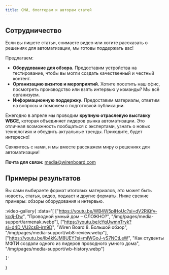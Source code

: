 ```yaml
---
title: СМИ, блоггерам и авторам статей
---
```

## Сотрудничество
Если вы пишете статьи, снимаете видео или хотите рассказать о решениях для автоматизации, мы готовы поддержать вас!

Предлагаем:

* **Оборудование для обзора.** Предоставим устройства на тестирование, чтобы вы могли создать качественный и честный контент.  
* **Организацию визитов и мероприятий.** Хотите посетить наш офис, посмотреть производство или взять интервью у команды? Мы всё организуем.  
* **Информационную поддержку.** Предоставим материалы, ответим на вопросы и поможем с подготовкой публикации.  

Ежегодно в апреле мы проводим **крупную отраслевую выставку WBCE**, которая объединяет лидеров рынка автоматизации. Это отличная возможность пообщаться с экспертами, узнать о новых технологиях и обсудить актуальные тренды. Приходите, будет интересно!  

Свяжитесь с нами, и мы вместе расскажем миру о решениях для автоматизации!

**Почта для связи:** [media@wirenboard.com](mailto:media@wirenboard.com)

## Примеры результатов

Вы сами выбираете формат итоговых материалов, это может быть новость, статья, видео, подкаст и другие форматы. Ниже свежие примеры: обзоры оборудования и интервью.

:video-gallery{
    :data='[
        ["https://youtu.be/WB4W5pIHoUc?si=dV2RiQfv-kcdj-Dw", "Проводной умный дом – СЛОЖНО?", "/img/pages/media-support/armenak.webp"],
        ["https://youtu.be/cYqUwmnTryk?si=d4D_VU2csB-jrn9D", "Wiren Board 8. Большой обзор", "/img/pages/media-support/wb8-review.webp"],
        ["https://youtu.be/lb4kKJM8UEY?si=mIWGoJ-vS7NCtLeW", "Как студенты МФТИ создали одного из лидеров проводного умного дома", "/img/pages/media-support/wb-history.webp"]

    ]'
}
